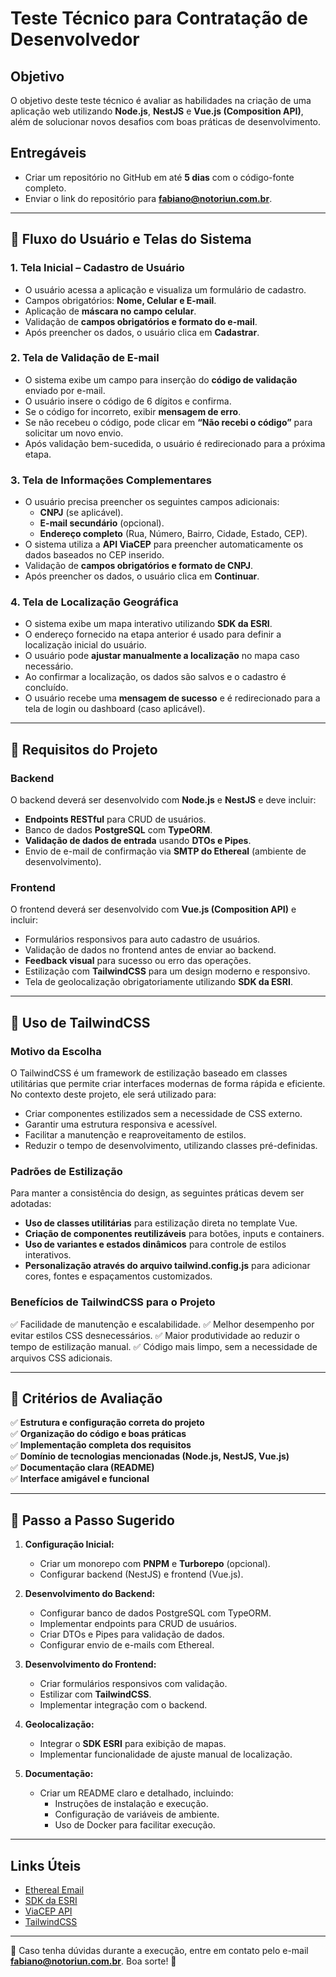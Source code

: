 # Teste Técnico para Contratação de Desenvolvedor

## Objetivo
O objetivo deste teste técnico é avaliar as habilidades na criação de uma aplicação web utilizando **Node.js**, **NestJS** e **Vue.js (Composition API)**, além de solucionar novos desafios com boas práticas de desenvolvimento.

## Entregáveis
- Criar um repositório no GitHub em até **5 dias** com o código-fonte completo.
- Enviar o link do repositório para **fabiano@notoriun.com.br**.

---

## 🔹 Fluxo do Usuário e Telas do Sistema

### **1. Tela Inicial – Cadastro de Usuário**
- O usuário acessa a aplicação e visualiza um formulário de cadastro.
- Campos obrigatórios: **Nome, Celular e E-mail**.
- Aplicação de **máscara no campo celular**.
- Validação de **campos obrigatórios e formato do e-mail**.
- Após preencher os dados, o usuário clica em **Cadastrar**.

### **2. Tela de Validação de E-mail**
- O sistema exibe um campo para inserção do **código de validação** enviado por e-mail.
- O usuário insere o código de 6 dígitos e confirma.
- Se o código for incorreto, exibir **mensagem de erro**.
- Se não recebeu o código, pode clicar em **“Não recebi o código”** para solicitar um novo envio.
- Após validação bem-sucedida, o usuário é redirecionado para a próxima etapa.

### **3. Tela de Informações Complementares**
- O usuário precisa preencher os seguintes campos adicionais:
  - **CNPJ** (se aplicável).
  - **E-mail secundário** (opcional).
  - **Endereço completo** (Rua, Número, Bairro, Cidade, Estado, CEP).
- O sistema utiliza a **API ViaCEP** para preencher automaticamente os dados baseados no CEP inserido.
- Validação de **campos obrigatórios e formato de CNPJ**.
- Após preencher os dados, o usuário clica em **Continuar**.

### **4. Tela de Localização Geográfica**
- O sistema exibe um mapa interativo utilizando **SDK da ESRI**.
- O endereço fornecido na etapa anterior é usado para definir a localização inicial do usuário.
- O usuário pode **ajustar manualmente a localização** no mapa caso necessário.
- Ao confirmar a localização, os dados são salvos e o cadastro é concluído.
- O usuário recebe uma **mensagem de sucesso** e é redirecionado para a tela de login ou dashboard (caso aplicável).

---

## 🔹 Requisitos do Projeto

### **Backend**
O backend deverá ser desenvolvido com **Node.js** e **NestJS** e deve incluir:
- **Endpoints RESTful** para CRUD de usuários.
- Banco de dados **PostgreSQL** com **TypeORM**.
- **Validação de dados de entrada** usando **DTOs e Pipes**.
- Envio de e-mail de confirmação via **SMTP do Ethereal** (ambiente de desenvolvimento).

### **Frontend**
O frontend deverá ser desenvolvido com **Vue.js (Composition API)** e incluir:
- Formulários responsivos para auto cadastro de usuários.
- Validação de dados no frontend antes de enviar ao backend.
- **Feedback visual** para sucesso ou erro das operações.
- Estilização com **TailwindCSS** para um design moderno e responsivo.
- Tela de geolocalização obrigatoriamente utilizando **SDK da ESRI**.

---

## 🔹 Uso de TailwindCSS
### **Motivo da Escolha**
O TailwindCSS é um framework de estilização baseado em classes utilitárias que permite criar interfaces modernas de forma rápida e eficiente. No contexto deste projeto, ele será utilizado para:
- Criar componentes estilizados sem a necessidade de CSS externo.
- Garantir uma estrutura responsiva e acessível.
- Facilitar a manutenção e reaproveitamento de estilos.
- Reduzir o tempo de desenvolvimento, utilizando classes pré-definidas.

### **Padrões de Estilização**
Para manter a consistência do design, as seguintes práticas devem ser adotadas:
- **Uso de classes utilitárias** para estilização direta no template Vue.
- **Criação de componentes reutilizáveis** para botões, inputs e containers.
- **Uso de variantes e estados dinâmicos** para controle de estilos interativos.
- **Personalização através do arquivo tailwind.config.js** para adicionar cores, fontes e espaçamentos customizados.

### **Benefícios de TailwindCSS para o Projeto**
✅ Facilidade de manutenção e escalabilidade.
✅ Melhor desempenho por evitar estilos CSS desnecessários.
✅ Maior produtividade ao reduzir o tempo de estilização manual.
✅ Código mais limpo, sem a necessidade de arquivos CSS adicionais.

---

## 🔹 Critérios de Avaliação

✅ **Estrutura e configuração correta do projeto**  
✅ **Organização do código e boas práticas**  
✅ **Implementação completa dos requisitos**  
✅ **Domínio de tecnologias mencionadas (Node.js, NestJS, Vue.js)**  
✅ **Documentação clara (README)**  
✅ **Interface amigável e funcional**

---

## 🔹 Passo a Passo Sugerido

1. **Configuração Inicial:**
   - Criar um monorepo com **PNPM** e **Turborepo** (opcional).
   - Configurar backend (NestJS) e frontend (Vue.js).

2. **Desenvolvimento do Backend:**
   - Configurar banco de dados PostgreSQL com TypeORM.
   - Implementar endpoints para CRUD de usuários.
   - Criar DTOs e Pipes para validação de dados.
   - Configurar envio de e-mails com Ethereal.

3. **Desenvolvimento do Frontend:**
   - Criar formulários responsivos com validação.
   - Estilizar com **TailwindCSS**.
   - Implementar integração com o backend.

4. **Geolocalização:**
   - Integrar o **SDK ESRI** para exibição de mapas.
   - Implementar funcionalidade de ajuste manual de localização.

5. **Documentação:**
   - Criar um README claro e detalhado, incluindo:
     - Instruções de instalação e execução.
     - Configuração de variáveis de ambiente.
     - Uso de Docker para facilitar execução.

---

## Links Úteis
- [Ethereal Email](https://ethereal.email)
- [SDK da ESRI](https://developers.arcgis.com/javascript/latest/)
- [ViaCEP API](https://viacep.com.br/)
- [TailwindCSS](https://tailwindcss.com/)

---

📝 Caso tenha dúvidas durante a execução, entre em contato pelo e-mail **fabiano@notoriun.com.br**. Boa sorte! 🚀
